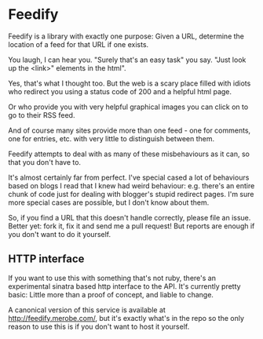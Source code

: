 # Feedify

Feedify is a library with exactly one purpose: Given a URL, determine the location of a feed for that URL if one exists.

You laugh, I can hear you. "Surely that's an easy task" you say. "Just look up the &lt;link&gt;" elements in the html".

Yes, that's what I thought too. But the web is a scary place filled with idiots who redirect you using a status code of 200 and a helpful html page.

Or who provide you with very helpful graphical images you can click on to go to their RSS feed.

And of course many sites provide more than one feed - one for comments, one for entries, etc. with very little to distinguish between them.

Feedify attempts to deal with as many of these misbehaviours as it can, so that you don't have to.

It's almost certainly far from perfect. I've special cased a lot of behaviours based on blogs I read that I knew had weird behaviour: e.g. there's an entire chunk of code just for dealing with blogger's stupid redirect pages. I'm sure more special cases are possible, but I don't know about them. 

So, if you find a URL that this doesn't handle correctly, please file an issue. Better yet: fork it, fix it and send me a pull request! But reports are enough if you don't want to do it yourself.

## HTTP interface

If you want to use this with something that's not ruby, there's an experimental sinatra based http interface to the API.
It's currently pretty basic: Little more than a proof of concept, and liable to change.

A canonical version of this service is available at http://feedify.merobe.com/, but it's exactly what's in the repo so the only reason to use this is if you don't want to host it yourself.

